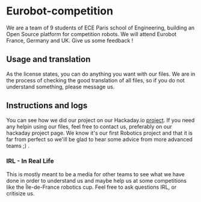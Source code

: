 # Eurobot-competition

We are a team of 9 students of ECE Paris school of Engineering, building an Open Source platform for competition robots. We will attend Eurobot France, Germany and UK. Give us some feedback !

## Usage and translation

As the license states, you can do anything you want with our files. We are in the process of checking the good translation of all files, so if you do not understand something, please message us.

## Instructions and logs

You can see how we did our project on our Hackaday.io [project](http://past.is/atcrt/). If you need any helpin using our files, feel free to contact us, preferably on our hackaday project page. We know it's our first Robotics project and that it is far from perfect so we'ill be glad to hear some advice from more advanced teams ;) .

### IRL - In Real Life

This is mostly meant to be a media for other teams to see what we have done in order to understand us and maybe help us at some competitions like the Île-de-France robotics cup. Feel free to ask questions IRL, or critisize us.
